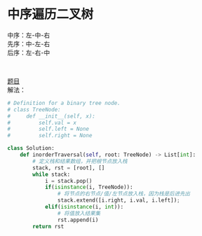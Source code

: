 # 中序遍历二叉树
中序：左-中-右  
先序：中-左-右  
后序：左-右-中

</br>

[题目](https://leetcode-cn.com/problems/binary-tree-inorder-traversal/)  
解法：
```python
# Definition for a binary tree node.
# class TreeNode:
#     def __init__(self, x):
#         self.val = x
#         self.left = None
#         self.right = None

class Solution:
    def inorderTraversal(self, root: TreeNode) -> List[int]:
        # 定义栈和结果数组，并把根节点放入栈
        stack, rst = [root], []
        while stack:
            i = stack.pop()
            if(isinstance(i, TreeNode)):
                # 将节点的右节点/值/左节点放入栈，因为栈是后进先出
                stack.extend([i.right, i.val, i.left]); 
            elif(isinstance(i, int)):
                # 将值放入结果集
                rst.append(i)
        return rst
```
